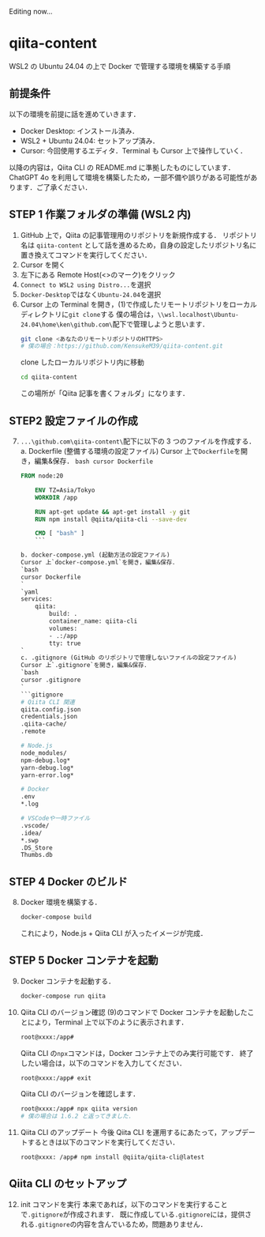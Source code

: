 Editing now...

# qiita-content

WSL2 の Ubuntu 24.04 の上で Docker で管理する環境を構築する手順

## 前提条件

以下の環境を前提に話を進めていきます．

- Docker Desktop: インストール済み．
- WSL2 + Ubuntu 24.04: セットアップ済み．
- Cursor: 今回使用するエディタ．Terminal も Cursor 上で操作していく．

以降の内容は，Qiita CLI の README.md に準拠したものにしています．
ChatGPT 4o を利用して環境を構築したため，一部不備や誤りがある可能性があります．ご了承ください．

## STEP 1 作業フォルダの準備 (WSL2 内)

1. GitHub 上で，Qiita の記事管理用のリポジトリを新規作成する．
   リポジトリ名は `qiita-content` として話を進めるため，自身の設定したリポジトリ名に置き換えてコマンドを実行してください．
2. Cursor を開く
3. 左下にある Remote Host(<>のマーク)をクリック
4. `Connect to WSL2 using Distro...`を選択
5. `Docker-Desktop`ではなく`Ubuntu-24.04`を選択
6. Cursor 上の Terminal を開き，(1)で作成したリモートリポジトリをローカルディレクトリに`git clone`する
   僕の場合は，`\\wsl.localhost\Ubuntu-24.04\home\ken\github.com\`配下で管理しようと思います．
   ```bash
   git clone <あなたのリモートリポジトリのHTTPS>
   # 僕の場合：https://github.com/KensukeM39/qiita-content.git
   ```
   clone したローカルリポジトリ内に移動
   ```bash
   cd qiita-content
   ```
   この場所が「Qiita 記事を書くフォルダ」になります．

## STEP2 設定ファイルの作成

7.  `...\github.com\qiita-content\`配下に以下の 3 つのファイルを作成する．
    a. Dockerfile (整備する環境の設定ファイル)
    Cursor 上で`Dockerfile`を開き，編集&保存．
    `bash
cursor Dockerfile
`

    ````Dockerfile
    FROM node:20

        ENV TZ=Asia/Tokyo
        WORKDIR /app

        RUN apt-get update && apt-get install -y git
        RUN npm install @qiita/qiita-cli --save-dev

        CMD [ "bash" ]
        ```

    b. docker-compose.yml (起動方法の設定ファイル)
    Cursor 上`docker-compose.yml`を開き，編集&保存．
    `bash
    cursor Dockerfile
    `
    `yaml
    services:
        qiita:
            build: .
            container_name: qiita-cli
            volumes:
            - .:/app
            tty: true
    `
    c. .gitignore (GitHub のリポジトリで管理しないファイルの設定ファイル)
    Cursor 上`.gitignore`を開き，編集&保存．
    `bash
    cursor .gitignore
    `
    ```gitignore
    # Qiita CLI 関連
    qiita.config.json
    credentials.json
    .qiita-cache/
    .remote

    # Node.js
    node_modules/
    npm-debug.log*
    yarn-debug.log*
    yarn-error.log*

    # Docker
    .env
    *.log

    # VSCodeや一時ファイル
    .vscode/
    .idea/
    *.swp
    .DS_Store
    Thumbs.db
    ````

## STEP 4 Docker のビルド

8. Docker 環境を構築する．
   ```bash
   docker-compose build
   ```
   これにより，Node.js + Qiita CLI が入ったイメージが完成．

## STEP 5 Docker コンテナを起動

9. Docker コンテナを起動する．

   ```bash
   docker-compose run qiita
   ```

10. Qiita CLI のバージョン確認
    (9)のコマンドで Docker コンテナを起動したことにより，Terminal 上で以下のように表示されます．

    ```bash
    root@xxxx:/app#
    ```

    Qiita CLI の`npx`コマンドは，Docker コンテナ上でのみ実行可能です．
    終了したい場合は，以下のコマンドを入力してください．

    ```bash
    root@xxxx:/app# exit
    ```

    Qiita CLI のバージョンを確認します．

    ```bash
    root@xxxx:/app# npx qiita version
    # 僕の場合は 1.6.2 と返ってきました．
    ```

11. Qiita CLI のアップデート
    今後 Qiita CLI を運用するにあたって，アップデートするときは以下のコマンドを実行してください．
    ```bash
    root@xxxx: /app# npm install @qiita/qiita-cli@latest
    ```

## Qiita CLI のセットアップ

12. init コマンドを実行
    本来であれば，以下のコマンドを実行することで`.gitignore`が作成されます．
    既に作成している`.gitignore`には，提供される`.gitignore`の内容を含んでいるため，問題ありません．
